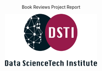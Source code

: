 <p style="text-align: center;">Book Reviews Project Report</p>

<div style="text-align: center;">
<img
src="images/logo_dsti.png"
width ='300'
height = '170'
>
</div>

